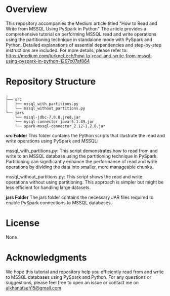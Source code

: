 # Overview
This repository accompanies the Medium article titled "How to Read and Write from MSSQL Using PySpark in Python" The article provides a comprehensive tutorial on performing MSSQL read and write operations using the partitioning technique in standalone mode with PySpark and Python. Detailed explanations of essential dependencies and step-by-step instructions are included.
For more details, please refer to: https://medium.com/turknettech/how-to-read-and-write-from-mssql-using-pyspark-in-python-1207c07af864

# Repository Structure
```
.
├── src
│   ├── mssql_with_partitions.py
│   └── mssql_without_partitions.py
└── jars
    └── mssql-jdbc-7.0.0.jre8.jar
    └── mysql-connector-java-5.1.49.jar
    └── spark-mssql-connector_2.12-1.2.0.jar
```
**src Folder**
This folder contains the Python scripts that illustrate the read and write operations using PySpark and MSSQL:

mssql_with_partitions.py: This script demonstrates how to read from and write to an MSSQL database using the partitioning technique in PySpark. Partitioning can significantly enhance the performance of read and write operations by dividing the data into smaller, more manageable chunks.

mssql_without_partitions.py: This script shows the read and write operations without using partitioning. This approach is simpler but might be less efficient for handling large datasets.

**jars Folder**
The jars folder contains the necessary JAR files required to enable PySpark connections to MSSQL databases.

# License
None

# Acknowledgments
We hope this tutorial and repository help you efficiently read from and write to MSSQL databases using PySpark and Python. For any questions or suggestions, please feel free to open an issue or contact me on alkhanafseh15@gmail.com

